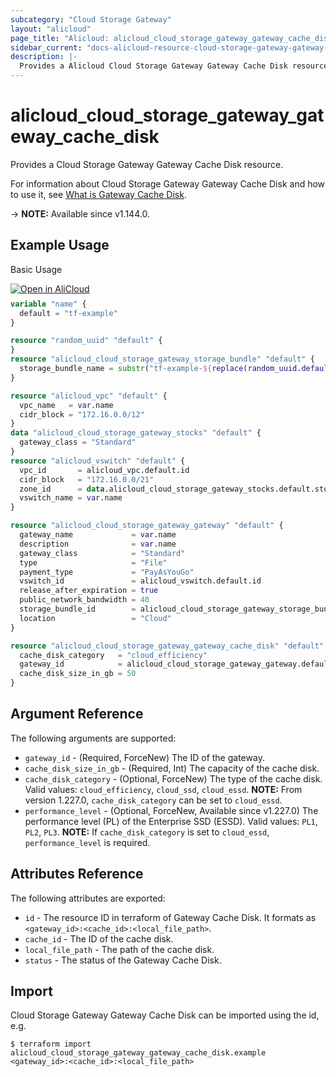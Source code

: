 ```yaml
---
subcategory: "Cloud Storage Gateway"
layout: "alicloud"
page_title: "Alicloud: alicloud_cloud_storage_gateway_gateway_cache_disk"
sidebar_current: "docs-alicloud-resource-cloud-storage-gateway-gateway-cache-disk"
description: |-
  Provides a Alicloud Cloud Storage Gateway Gateway Cache Disk resource.
---
```


# alicloud_cloud_storage_gateway_gateway_cache_disk

Provides a Cloud Storage Gateway Gateway Cache Disk resource.

For information about Cloud Storage Gateway Gateway Cache Disk and how to use it, see [What is Gateway Cache Disk](https://www.alibabacloud.com/help/en/cloud-storage-gateway/latest/creategatewaycachedisk).

-> **NOTE:** Available since v1.144.0.

## Example Usage

Basic Usage

<div style="display: block;margin-bottom: 40px;"><div class="oics-button" style="float: right;position: absolute;margin-bottom: 10px;">
  <a href="https://api.aliyun.com/api-tools/terraform?resource=alicloud_cloud_storage_gateway_gateway_cache_disk&exampleId=309571b6-ce43-f39a-c5e0-da625a6af796bf728756&activeTab=example&spm=docs.r.cloud_storage_gateway_gateway_cache_disk.0.309571b6ce&intl_lang=EN_US" target="_blank">
    <img alt="Open in AliCloud" src="https://img.alicdn.com/imgextra/i1/O1CN01hjjqXv1uYUlY56FyX_!!6000000006049-55-tps-254-36.svg" style="max-height: 44px; max-width: 100%;">
  </a>
</div></div>

```terraform
variable "name" {
  default = "tf-example"
}

resource "random_uuid" "default" {
}
resource "alicloud_cloud_storage_gateway_storage_bundle" "default" {
  storage_bundle_name = substr("tf-example-${replace(random_uuid.default.result, "-", "")}", 0, 16)
}

resource "alicloud_vpc" "default" {
  vpc_name   = var.name
  cidr_block = "172.16.0.0/12"
}
data "alicloud_cloud_storage_gateway_stocks" "default" {
  gateway_class = "Standard"
}
resource "alicloud_vswitch" "default" {
  vpc_id       = alicloud_vpc.default.id
  cidr_block   = "172.16.0.0/21"
  zone_id      = data.alicloud_cloud_storage_gateway_stocks.default.stocks.0.zone_id
  vswitch_name = var.name
}

resource "alicloud_cloud_storage_gateway_gateway" "default" {
  gateway_name             = var.name
  description              = var.name
  gateway_class            = "Standard"
  type                     = "File"
  payment_type             = "PayAsYouGo"
  vswitch_id               = alicloud_vswitch.default.id
  release_after_expiration = true
  public_network_bandwidth = 40
  storage_bundle_id        = alicloud_cloud_storage_gateway_storage_bundle.default.id
  location                 = "Cloud"
}

resource "alicloud_cloud_storage_gateway_gateway_cache_disk" "default" {
  cache_disk_category   = "cloud_efficiency"
  gateway_id            = alicloud_cloud_storage_gateway_gateway.default.id
  cache_disk_size_in_gb = 50
}
```

## Argument Reference

The following arguments are supported:

* `gateway_id` - (Required, ForceNew) The ID of the gateway.
* `cache_disk_size_in_gb` - (Required, Int) The capacity of the cache disk.
* `cache_disk_category` - (Optional, ForceNew) The type of the cache disk. Valid values: `cloud_efficiency`, `cloud_ssd`, `cloud_essd`. **NOTE:** From version 1.227.0, `cache_disk_category` can be set to `cloud_essd`.
* `performance_level` - (Optional, ForceNew, Available since v1.227.0) The performance level (PL) of the Enterprise SSD (ESSD). Valid values: `PL1`, `PL2`, `PL3`. **NOTE:** If `cache_disk_category` is set to `cloud_essd`, `performance_level` is required.

## Attributes Reference

The following attributes are exported:

* `id` - The resource ID in terraform of Gateway Cache Disk. It formats as `<gateway_id>:<cache_id>:<local_file_path>`.
* `cache_id` - The ID of the cache disk.
* `local_file_path` - The path of the cache disk.
* `status` - The status of the Gateway Cache Disk.

## Import

Cloud Storage Gateway Gateway Cache Disk can be imported using the id, e.g.

```shell
$ terraform import alicloud_cloud_storage_gateway_gateway_cache_disk.example <gateway_id>:<cache_id>:<local_file_path>
```
